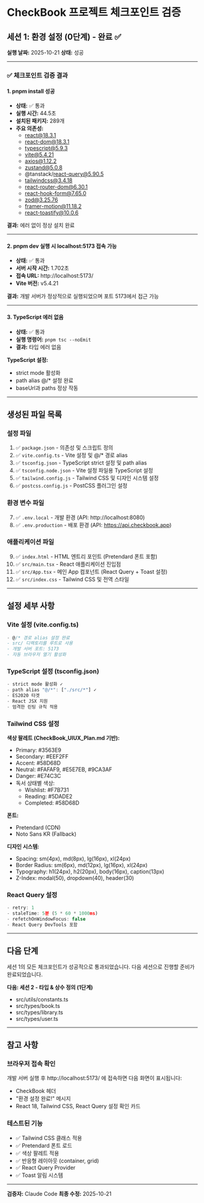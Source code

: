 # CheckBook 프로젝트 체크포인트 검증

## 세션 1: 환경 설정 (0단계) - 완료 ✅

**실행 날짜:** 2025-10-21
**상태:** 성공

---

### ✅ 체크포인트 검증 결과

#### 1. pnpm install 성공
- **상태:** ✅ 통과
- **실행 시간:** 44.5초
- **설치된 패키지:** 289개
- **주요 의존성:**
  - react@18.3.1
  - react-dom@18.3.1
  - typescript@5.9.3
  - vite@5.4.21
  - axios@1.12.2
  - zustand@5.0.8
  - @tanstack/react-query@5.90.5
  - tailwindcss@3.4.18
  - react-router-dom@6.30.1
  - react-hook-form@7.65.0
  - zod@3.25.76
  - framer-motion@11.18.2
  - react-toastify@10.0.6

**결과:** 에러 없이 정상 설치 완료

---

#### 2. pnpm dev 실행 시 localhost:5173 접속 가능
- **상태:** ✅ 통과
- **서버 시작 시간:** 1.702초
- **접속 URL:** http://localhost:5173/
- **Vite 버전:** v5.4.21

**결과:** 개발 서버가 정상적으로 실행되었으며 포트 5173에서 접근 가능

---

#### 3. TypeScript 에러 없음
- **상태:** ✅ 통과
- **실행 명령어:** `pnpm tsc --noEmit`
- **결과:** 타입 에러 없음

**TypeScript 설정:**
- strict mode 활성화
- path alias @/* 설정 완료
- baseUrl과 paths 정상 작동

---

## 생성된 파일 목록

### 설정 파일
1. ✅ `package.json` - 의존성 및 스크립트 정의
2. ✅ `vite.config.ts` - Vite 설정 및 @/* 경로 alias
3. ✅ `tsconfig.json` - TypeScript strict 설정 및 path alias
4. ✅ `tsconfig.node.json` - Vite 설정 파일용 TypeScript 설정
5. ✅ `tailwind.config.js` - Tailwind CSS 및 디자인 시스템 설정
6. ✅ `postcss.config.js` - PostCSS 플러그인 설정

### 환경 변수 파일
7. ✅ `.env.local` - 개발 환경 (API: http://localhost:8080)
8. ✅ `.env.production` - 배포 환경 (API: https://api.checkbook.app)

### 애플리케이션 파일
9. ✅ `index.html` - HTML 엔트리 포인트 (Pretendard 폰트 포함)
10. ✅ `src/main.tsx` - React 애플리케이션 진입점
11. ✅ `src/App.tsx` - 메인 App 컴포넌트 (React Query + Toast 설정)
12. ✅ `src/index.css` - Tailwind CSS 및 전역 스타일

---

## 설정 세부 사항

### Vite 설정 (vite.config.ts)
```typescript
- @/* 경로 alias 설정 완료
- src/ 디렉토리를 루트로 사용
- 개발 서버 포트: 5173
- 자동 브라우저 열기 활성화
```

### TypeScript 설정 (tsconfig.json)
```typescript
- strict mode 활성화 ✓
- path alias "@/*": ["./src/*"] ✓
- ES2020 타겟
- React JSX 지원
- 엄격한 린팅 규칙 적용
```

### Tailwind CSS 설정
**색상 팔레트 (CheckBook_UIUX_Plan.md 기반):**
- Primary: #3563E9
- Secondary: #EEF2FF
- Accent: #58D68D
- Neutral: #FAFAF9, #E5E7EB, #9CA3AF
- Danger: #E74C3C
- 독서 상태별 색상:
  - Wishlist: #F7B731
  - Reading: #5DADE2
  - Completed: #58D68D

**폰트:**
- Pretendard (CDN)
- Noto Sans KR (Fallback)

**디자인 시스템:**
- Spacing: sm(4px), md(8px), lg(16px), xl(24px)
- Border Radius: sm(6px), md(12px), lg(16px), xl(24px)
- Typography: h1(24px), h2(20px), body(16px), caption(13px)
- Z-Index: modal(50), dropdown(40), header(30)

### React Query 설정
```typescript
- retry: 1
- staleTime: 5분 (5 * 60 * 1000ms)
- refetchOnWindowFocus: false
- React Query DevTools 포함
```

---

## 다음 단계

세션 1의 모든 체크포인트가 성공적으로 통과되었습니다. 다음 세션으로 진행할 준비가 완료되었습니다.

**다음: 세션 2 - 타입 & 상수 정의 (1단계)**
- src/utils/constants.ts
- src/types/book.ts
- src/types/library.ts
- src/types/user.ts

---

## 참고 사항

### 브라우저 접속 확인
개발 서버 실행 후 http://localhost:5173/ 에 접속하면 다음 화면이 표시됩니다:
- CheckBook 헤더
- "환경 설정 완료!" 메시지
- React 18, Tailwind CSS, React Query 설정 확인 카드

### 테스트된 기능
- ✅ Tailwind CSS 클래스 적용
- ✅ Pretendard 폰트 로드
- ✅ 색상 팔레트 적용
- ✅ 반응형 레이아웃 (container, grid)
- ✅ React Query Provider
- ✅ Toast 알림 시스템

---

**검증자:** Claude Code
**최종 수정:** 2025-10-21
